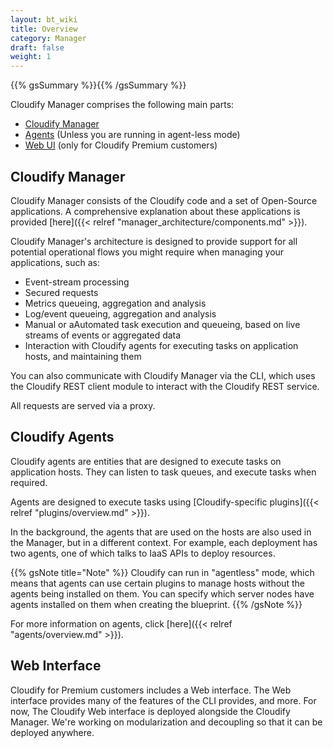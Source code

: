 ```yaml
---
layout: bt_wiki
title: Overview
category: Manager
draft: false
weight: 1
---
```

{{% gsSummary %}}{{% /gsSummary %}}


Cloudify Manager comprises the following main parts:

* [Cloudify Manager](#the-manager)
* [Agents](#the-agents) (Unless you are running in agent-less mode)
* [Web UI](#the-web-ui) (only for Cloudify Premium customers)

## Cloudify Manager

Cloudify Manager consists of the Cloudify code and a set of Open-Source applications. A comprehensive explanation about these applications is provided [here]({{< relref "manager_architecture/components.md" >}}).

Cloudify Manager's architecture is designed to provide support for all potential operational flows you might require when managing your applications, such as:

* Event-stream processing
* Secured requests
* Metrics queueing, aggregation and analysis
* Log/event queueing, aggregation and analysis
* Manual or aAutomated task execution and queueing, based on live streams of events or aggregated data
* Interaction with Cloudify agents for executing tasks on application hosts, and maintaining them

You can also communicate with Cloudify Manager via the CLI, which uses the Cloudify REST client module to interact with the Cloudify REST service.

All requests are served via a proxy.

## Cloudify Agents

Cloudify agents are entities that are designed to execute tasks on application hosts. They can listen to task queues, and execute tasks when required.

Agents are designed to execute tasks using [Cloudify-specific plugins]({{< relref "plugins/overview.md" >}}).

In the background, the agents that are used on the hosts are also used in the Manager, but in a different context. For example, each deployment has two agents, one of which talks to IaaS APIs to deploy resources.

{{% gsNote title="Note" %}}
Cloudify can run in "agentless" mode, which means that agents can use certain plugins to manage hosts without the agents being installed on them. You can specify which server nodes have agents installed on them when creating the blueprint.
{{% /gsNote %}}

For more information on agents, click [here]({{< relref "agents/overview.md" >}}).

## Web Interface

Cloudify for Premium customers includes a Web interface. The Web interface provides many of the features of the CLI provides, and more. For now, The Cloudify Web interface is deployed alongside the Cloudify Manager. We're working on modularization and decoupling so that it can be deployed anywhere.
